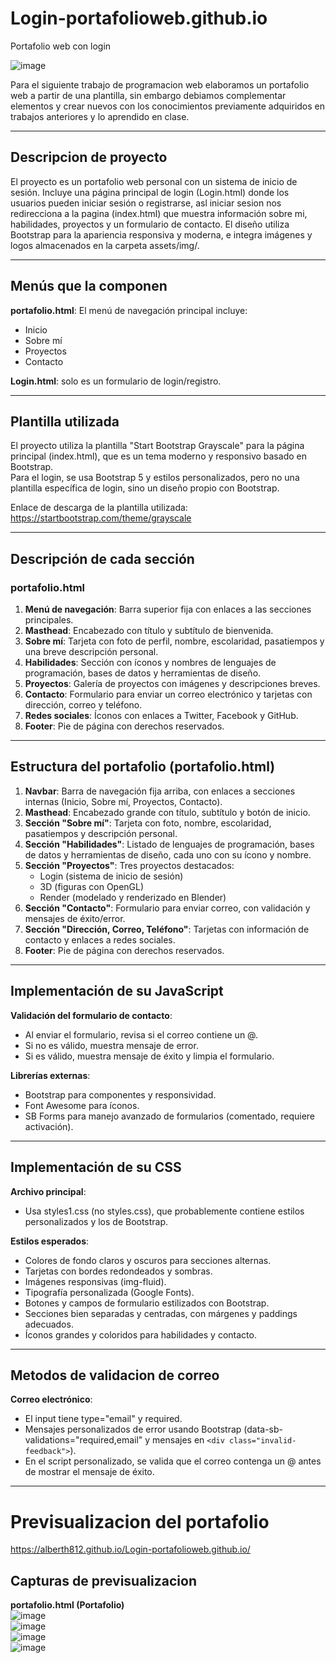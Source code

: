 # Login-portafolioweb.github.io  
Portafolio web con login  

![image](https://github.com/user-attachments/assets/8ca8cf22-a3d1-4563-8849-7911dfdc554a)  

Para el siguiente trabajo de programacion web elaboramos un portafolio web a partir de una plantilla, sin embargo debiamos complementar elementos y crear nuevos con los conocimientos previamente adquiridos en trabajos anteriores y lo aprendido en clase.

---

## Descripcion de proyecto  

El proyecto es un portafolio web personal con un sistema de inicio de sesión. Incluye una página principal de login (Login.html) donde los usuarios pueden iniciar sesión o registrarse, asl iniciar sesion nos redirecciona a la pagina (index.html) que muestra información sobre mi, habilidades, proyectos y un formulario de contacto. El diseño utiliza Bootstrap para la apariencia responsiva y moderna, e integra imágenes y logos almacenados en la carpeta assets/img/.

---

## Menús que la componen  

**portafolio.html**: El menú de navegación principal incluye:  
- Inicio  
- Sobre mí  
- Proyectos  
- Contacto  

**Login.html**: solo es un formulario de login/registro.  

---

## Plantilla utilizada  

El proyecto utiliza la plantilla "Start Bootstrap Grayscale" para la página principal (index.html), que es un tema moderno y responsivo basado en Bootstrap.  
Para el login, se usa Bootstrap 5 y estilos personalizados, pero no una plantilla específica de login, sino un diseño propio con Bootstrap.  

Enlace de descarga de la plantilla utilizada:  
https://startbootstrap.com/theme/grayscale  

---

## Descripción de cada sección  

### portafolio.html  

1. **Menú de navegación**: Barra superior fija con enlaces a las secciones principales.  
2. **Masthead**: Encabezado con título y subtítulo de bienvenida.  
3. **Sobre mí**: Tarjeta con foto de perfil, nombre, escolaridad, pasatiempos y una breve descripción personal.  
4. **Habilidades**: Sección con íconos y nombres de lenguajes de programación, bases de datos y herramientas de diseño.  
5. **Proyectos**: Galería de proyectos con imágenes y descripciones breves.  
6. **Contacto**: Formulario para enviar un correo electrónico y tarjetas con dirección, correo y teléfono.  
7. **Redes sociales**: Íconos con enlaces a Twitter, Facebook y GitHub.  
8. **Footer**: Pie de página con derechos reservados.  

---

## Estructura del portafolio (portafolio.html)  

1. **Navbar**: Barra de navegación fija arriba, con enlaces a secciones internas (Inicio, Sobre mí, Proyectos, Contacto).  
2. **Masthead**: Encabezado grande con título, subtítulo y botón de inicio.  
3. **Sección "Sobre mí"**: Tarjeta con foto, nombre, escolaridad, pasatiempos y descripción personal.  
4. **Sección "Habilidades"**: Listado de lenguajes de programación, bases de datos y herramientas de diseño, cada uno con su ícono y nombre.  
5. **Sección "Proyectos"**: Tres proyectos destacados:  
   - Login (sistema de inicio de sesión)  
   - 3D (figuras con OpenGL)  
   - Render (modelado y renderizado en Blender)  
6. **Sección "Contacto"**: Formulario para enviar correo, con validación y mensajes de éxito/error.  
7. **Sección "Dirección, Correo, Teléfono"**: Tarjetas con información de contacto y enlaces a redes sociales.  
8. **Footer**: Pie de página con derechos reservados.  

---

## Implementación de su JavaScript  

**Validación del formulario de contacto**:  
- Al enviar el formulario, revisa si el correo contiene un @.  
- Si no es válido, muestra mensaje de error.  
- Si es válido, muestra mensaje de éxito y limpia el formulario.  

**Librerías externas**:  
- Bootstrap para componentes y responsividad.  
- Font Awesome para íconos.  
- SB Forms para manejo avanzado de formularios (comentado, requiere activación).  

---

## Implementación de su CSS  

**Archivo principal**:  
- Usa styles1.css (no styles.css), que probablemente contiene estilos personalizados y los de Bootstrap.  

**Estilos esperados**:  
- Colores de fondo claros y oscuros para secciones alternas.  
- Tarjetas con bordes redondeados y sombras.  
- Imágenes responsivas (img-fluid).  
- Tipografía personalizada (Google Fonts).  
- Botones y campos de formulario estilizados con Bootstrap.  
- Secciones bien separadas y centradas, con márgenes y paddings adecuados.  
- Íconos grandes y coloridos para habilidades y contacto.  

---

## Metodos de validacion de correo  

**Correo electrónico**:  
- El input tiene type="email" y required.  
- Mensajes personalizados de error usando Bootstrap (data-sb-validations="required,email" y mensajes en `<div class="invalid-feedback">`).  
- En el script personalizado, se valida que el correo contenga un @ antes de mostrar el mensaje de éxito.  

---

# Previsualizacion del portafolio
https://alberth812.github.io/Login-portafolioweb.github.io/


## Capturas de previsualizacion  

**portafolio.html (Portafolio)**  
![image](https://github.com/user-attachments/assets/16db69ee-645f-4d60-8955-5299aa5be8ba)  
![image](https://github.com/user-attachments/assets/ef7d7e05-f577-4b20-bd91-2714c119a392)  
![image](https://github.com/user-attachments/assets/57828a5c-25b1-4bca-9889-e136ad4b67fd)  
![image](https://github.com/user-attachments/assets/224c3bfd-1944-43b8-ae8e-bb411d652115)  
